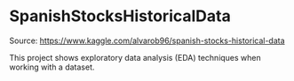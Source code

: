 # SpanishStocksHistoricalData

Source: https://www.kaggle.com/alvarob96/spanish-stocks-historical-data

This project shows exploratory data analysis (EDA) techniques when working with a dataset.
